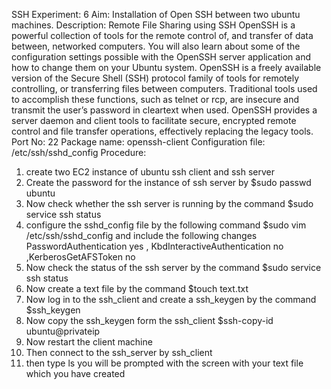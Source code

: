 SSH
Experiment: 6
Aim: Installation of Open SSH between two ubuntu machines.
Description:
Remote File Sharing using SSH
OpenSSH is a powerful collection of tools for the remote control of, and transfer of
data between, networked computers. You will also learn about some of the
configuration settings possible with the OpenSSH server application and how to
change them on your Ubuntu system.
OpenSSH is a freely available version of the Secure Shell (SSH) protocol family of
tools for remotely controlling, or transferring files between computers. Traditional
tools used to accomplish these functions, such as telnet or rcp, are insecure and
transmit the user’s password in cleartext when used. OpenSSH provides a server
daemon and client tools to facilitate secure, encrypted remote control and file
transfer operations, effectively replacing the legacy tools.
Port No: 22
Package name: openssh-client
Configuration file: /etc/ssh/sshd_config
Procedure:
1. create two EC2 instance of ubuntu ssh client and ssh server
2. Create the password for the instance of ssh server by $sudo passwd ubuntu
3. Now check whether the ssh server is running by the command $sudo service
ssh status
4. configure the sshd_config file by the following command $sudo vim
/etc/ssh/sshd_config and include the following changes
PasswordAuthentication yes , KbdInteractiveAuthentication
no ,KerberosGetAFSToken no
5. Now check the status of the ssh server by the command $sudo service ssh
status
6. Now create a text file by the command $touch text.txt
7. Now log in to the ssh_client and create a ssh_keygen by the command
$ssh_keygen
8. Now copy the ssh_keygen form the ssh_client $ssh-copy-id
ubuntu@privateip
9. Now restart the client machine
10. Then connect to the ssh_server by ssh_client
11. then type ls you will be prompted with the screen with your text file which you have
created